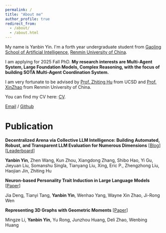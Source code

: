 ```yaml
---
permalink: /
title: "About me"
author_profile: true
redirect_from: 
  - /about/
  - /about.html
---
```


My name is Yanbin Yin. I'm a forth year undergraduate student from [Gaoling School of Artificial Intelligence](http://ai.ruc.edu.cn/english/index.htm), [Renmin University of China](https://en.ruc.edu.cn). 

I am applying for 2025 Fall PhD. **My research interests are Multi-Agent System, Large Foundation Models, Complex Reasoning, with the focus of building SOTA Multi-Agent Coordination System.**

I am very fortunate to be advised by [Prof. Zhiting Hu](https://zhiting.ucsd.edu) from UCSD and [Prof. XinZhao](https://gsai.ruc.edu.cn/english/waynexinzhao) from Renmin University of China.

You can find my CV here: [CV](https://drive.google.com/file/d/15TgmAsLEZguE3GzywskEBO0Z_pxuGPcE/view?usp=sharing).

[Email](y1144539848@gmail.com) / [Github](https://github.com/Yanbin-Yin)

Publication
======
**Decentralized Arena via Collective LLM Intelligence: Building Automated, Robust, and Transparent LLM Evaluation for Numerous Dimensions** [[Blog](https://de-arena.maitrix.org)][[Leaderboard](https://huggingface.co/spaces/LLM360/de-arena)]

**Yanbin Yin**, Zhen Wang, Kun Zhou, Xiangdong Zhang, Shibo Hao, Yi Gu, Jieyuan Liu, Somanshu Singla, Tianyang Liu, Xing, Eric P., Zhengzhong Liu, Haojian Jin, Zhiting Hu

**Neuron-based Personality Trait Induction in Large Language Models** [[Paper](https://arxiv.org/abs/2410.12327)]

Jia Deng, Tianyi Tang, **Yanbin Yin**, Wenhao Yang, Wayne Xin Zhao, Ji-Rong Wen

**Representing 3D Graphs with Geometric Moments** [[Paper](https://drive.google.com/file/d/1V4PlN3GPf6kZUuZx0tZN1L_9awHnXnEa/view?usp=sharing)]

Mingze Li, **Yanbin Yin**, Yu Rong, Junzhou Huang, Deli Zhao, Wenbing Huang
